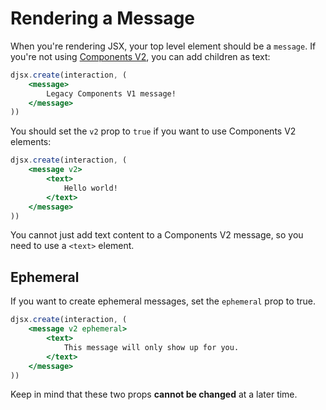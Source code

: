 # Rendering a Message

When you're rendering JSX, your top level element should be a `message`. If you're not using [Components V2](https://discord.com/developers/docs/components/overview), you can add children as text:

```jsx
djsx.create(interaction, (
    <message>
        Legacy Components V1 message!
    </message>
))
```

You should set the `v2` prop to `true` if you want to use Components V2 elements:

```jsx {2}
djsx.create(interaction, (
    <message v2>
        <text>
            Hello world!
        </text>
    </message>
))
```

You cannot just add text content to a Components V2 message, so you need to use a `<text>` element.

## Ephemeral

If you want to create ephemeral messages, set the `ephemeral` prop to true.

```jsx {2}
djsx.create(interaction, (
    <message v2 ephemeral>
        <text>
            This message will only show up for you.
        </text>
    </message>
))
```

Keep in mind that these two props **cannot be changed** at a later time.
